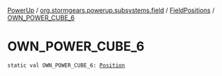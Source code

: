 [PowerUp](../../index.md) / [org.stormgears.powerup.subsystems.field](../index.md) / [FieldPositions](index.md) / [OWN_POWER_CUBE_6](./-o-w-n_-p-o-w-e-r_-c-u-b-e_6.md)

# OWN_POWER_CUBE_6

`static val OWN_POWER_CUBE_6: `[`Position`](../../org.stormgears.powerup.subsystems.navigator/-position/index.md)